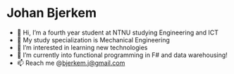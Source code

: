 # Johan Bjerkem

- 👋 Hi, I’m a fourth year student at NTNU studying Engineering and ICT
- 🤖 My study specialization is Mechanical Engineering
- 👀 I’m interested in learning new technologies
- 🌱 I’m currently into functional programming in F# and data warehousing!
- 📫 Reach me @bjerkem.j@gmail.com

<!---
bjerkemj/bjerkemj is a ✨ special ✨ repository because its `README.md` (this file) appears on your GitHub profile.
You can click the Preview link to take a look at your changes.
--->
